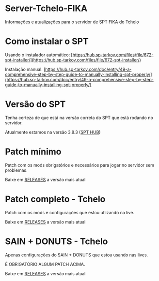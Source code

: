 # Server-Tchelo-FIKA
 Informações e atualizações para o servidor de SPT FIKA do Tchelo

# Como instalar o SPT
Usando o instalador automático: [https://hub.sp-tarkov.com/files/file/672-spt-installer/](https://hub.sp-tarkov.com/files/file/672-spt-installer/)

Instalação manual: [https://hub.sp-tarkov.com/doc/entry/49-a-comprehensive-step-by-step-guide-to-manually-installing-spt-properly/](https://hub.sp-tarkov.com/doc/entry/49-a-comprehensive-step-by-step-guide-to-manually-installing-spt-properly/)

# Versão do SPT
Tenha certeza de que está na versão correta do SPT que está rodando no servidor.

Atualmente estamos na versão 3.8.3 ([SPT HUB](https://hub.sp-tarkov.com/files/file/16-spt/#versions))

# Patch mínimo
Patch com os mods obrigatórios e necessários para jogar no servidor sem problemas.

Baixe em [RELEASES](https://github.com/marceloft/Server-Tchelo-FIKA/releases) a versão mais atual

# Patch completo - Tchelo
Patch com os mods e configurações que estou utlizando na live.

Baixe em [RELEASES](https://github.com/marceloft/Server-Tchelo-FIKA/releases) a versão mais atual

# SAIN + DONUTS - Tchelo
Apenas configurações do SAIN + DONUTS que estou usando nas lives.

É OBRIGATÓRIO ALGUM PATCH ACIMA.

Baixe em [RELEASES](https://github.com/marceloft/Server-Tchelo-FIKA/releases) a versão mais atual
